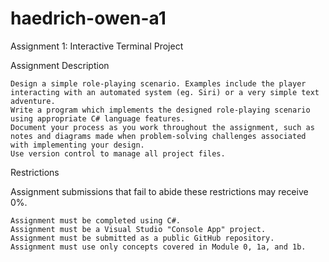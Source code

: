 
# haedrich-owen-a1
Assignment 1: Interactive Terminal Project 

Assignment Description

    Design a simple role-playing scenario. Examples include the player interacting with an automated system (eg. Siri) or a very simple text adventure.
    Write a program which implements the designed role-playing scenario using appropriate C# language features.
    Document your process as you work throughout the assignment, such as notes and diagrams made when problem-solving challenges associated with implementing your design.
    Use version control to manage all project files.

Restrictions

Assignment submissions that fail to abide these restrictions may receive 0%.

    Assignment must be completed using C#.
    Assignment must be a Visual Studio "Console App" project.
    Assignment must be submitted as a public GitHub repository.
    Assignment must use only concepts covered in Module 0, 1a, and 1b.
